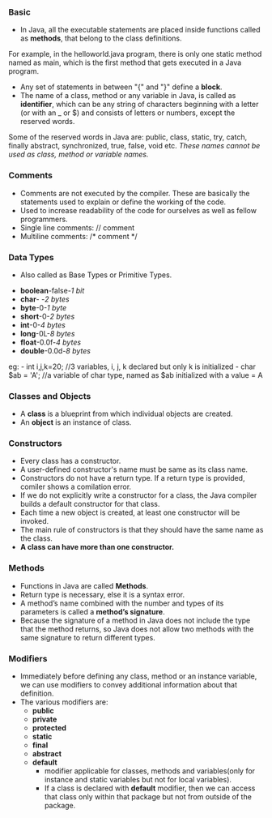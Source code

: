 ### Basic 
- In Java, all the executable statements are placed inside functions called as **methods**, that belong to the class definitions.

For example, in the helloworld.java program, there is only one static method named as main, which is the first method that gets executed in a Java program.
- Any set of statements in between "{" and "}" define a **block**.
- The name of a class, method or any variable in Java, is called as **identifier**, which can be any string of characters beginning with a letter (or with an _ or $) and consists of letters or numbers, except the reserved words.

Some of the reserved words in Java are: public, class, static, try, catch, finally abstract, synchronized, true, false, void etc. *These names cannot be used as class, method or variable names.*

### Comments
- Comments are not executed by the compiler. These are basically the statements used to explain or define the working of the code.
- Used to increase readability of the code for ourselves as well as fellow programmers.
- Single line comments: // comment
- Multiline comments: /* comment */

### Data Types
- Also called as Base Types or Primitive Types.

* **boolean**-false-*1 bit*
* **char**- -*2 bytes*
* **byte**-0-*1 byte*
* **short**-0-*2 bytes*
* **int**-0-*4 bytes*
* **long**-0L-*8 bytes*
* **float**-0.0f-*4 bytes*
* **double**-0.0d-*8 bytes*

eg: - int i,j,k=20;  //3 variables, i, j, k declared but only k is initialized
    - char $ab = 'A'; //a variable of char type, named as $ab initialized with a value = A
    
### Classes and Objects
- A **class** is a blueprint from which individual objects are created.
- An **object** is an instance of class.

### Constructors
- Every class has a constructor. 
- A user-defined constructor's name must be same as its class name.
- Constructors do not have a return type. If a return type is provided, comiler shows a comilation error.
- If we do not explicitly write a constructor for a class, the Java compiler builds a default constructor for that class.
- Each time a new object is created, at least one constructor will be invoked. 
- The main rule of constructors is that they should have the same name as the class. 
- **A class can have more than one constructor.**

### Methods
- Functions in Java are called **Methods**.
- Return type is necessary, else it is a syntax error.
- A method’s name combined with the number and types of its parameters is called a **method’s signature**.
- Because the signature of a method in Java does not include the type that the method returns,
  so Java does not allow two methods with the same signature to return different types.
  
### Modifiers  
- Immediately before defining any class, method or an instance variable, we can use modifiers to convey additional information about that definition.
- The various modifiers are:
    * **public**
    * **private**
    * **protected**
    * **static**
    * **final**
    * **abstract**
    * **default**
        * modifier applicable for classes, methods and variables(only for instance and static variables but not for local variables).
        * If a class is declared with **default** modifier, then we can access that class only within that package but not from outside of the package.

